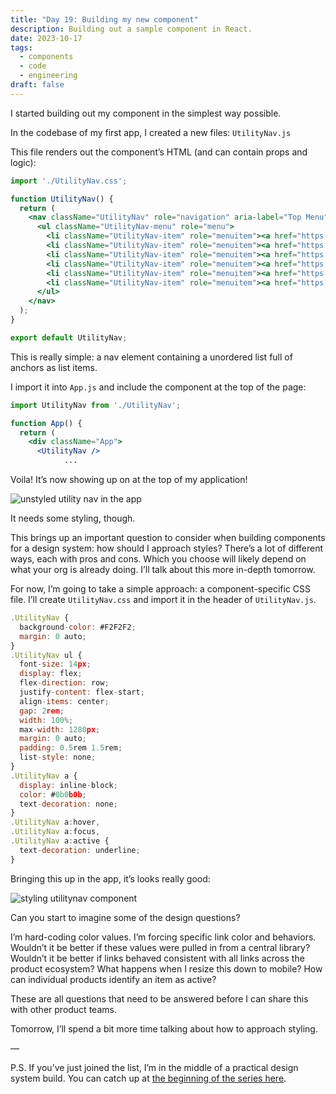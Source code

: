 ```yaml
---
title: "Day 19: Building my new component"
description: Building out a sample component in React.
date: 2023-10-17
tags:
  - components
  - code
  - engineering
draft: false
---
```

I started building out my component in the simplest way possible.

In the codebase of my first app, I created a new files: `UtilityNav.js`

This file renders out the component’s HTML (and can contain props and logic):

```jsx
import './UtilityNav.css';

function UtilityNav() {
  return (
    <nav className="UtilityNav" role="navigation" aria-label="Top Menu">
      <ul className="UtilityNav-menu" role="menu">
        <li className="UtilityNav-item" role="menuitem"><a href="https://example.com">Personal</a></li>
        <li className="UtilityNav-item" role="menuitem"><a href="https://business.example.com">Small Business</a></li>
        <li className="UtilityNav-item" role="menuitem"><a href="https://wealth.example.com">Wealth Management</a></li>
        <li className="UtilityNav-item" role="menuitem"><a href="https://business.example.com">Businesses & Institutions</a></li>
        <li className="UtilityNav-item" role="menuitem"><a href="https://security.example.com">Security</a></li>
        <li className="UtilityNav-item" role="menuitem"><a href="https://about.example.com">About</a></li>
      </ul>
    </nav>
  );
}

export default UtilityNav;
```

This is really simple: a nav element containing a unordered list full of anchors as list items.

I import it into `App.js` and include the component at the top of the page:

```jsx
import UtilityNav from './UtilityNav';

function App() {
  return (
    <div className="App">
      <UtilityNav />
			...
```

Voila! It’s now showing up on at the top of my application!

![unstyled utility nav in the app](/assets/i/post-bofa-utilitynav-code-1.png)

It needs some styling, though.

This brings up an important question to consider when building components for a design system: how should I approach styles? There’s a lot of different ways, each with pros and cons. Which you choose will likely depend on what your org is already doing. I’ll talk about this more in-depth tomorrow.

For now, I’m going to take a simple approach: a component-specific CSS file. I’ll create `UtilityNav.css` and import it in the header of `UtilityNav.js`.

```jsx
.UtilityNav {
  background-color: #F2F2F2;
  margin: 0 auto;
}
.UtilityNav ul {
  font-size: 14px;
  display: flex;
  flex-direction: row;
  justify-content: flex-start;
  align-items: center;
  gap: 2rem;
  width: 100%;
  max-width: 1280px;
  margin: 0 auto;
  padding: 0.5rem 1.5rem;
  list-style: none;
}
.UtilityNav a {
  display: inline-block;
  color: #0b0b0b;
  text-decoration: none;
}
.UtilityNav a:hover,
.UtilityNav a:focus,
.UtilityNav a:active {
  text-decoration: underline;
}
```

Bringing this up in the app, it’s looks really good:

![styling utilitynav component](/assets/i/post-bofa-utilitynav-code-2.png)

Can you start to imagine some of the design questions? 

I’m hard-coding color values. I’m forcing specific link color and behaviors. Wouldn’t it be better if these values were pulled in from a central library? Wouldn’t it be better if links behaved consistent with all links across the product ecosystem? What happens when I resize this down to mobile? How can individual products identify an item as active?

These are all questions that need to be answered before I can share this with other product teams.

Tomorrow, I’ll spend a bit more time talking about how to approach styling.

—

P.S. If you’ve just joined the list, I’m in the middle of a practical design system build. You can catch up at [the beginning of the series here](https://practicaldesignsystems.com/daily/let-s-build-a-design-system/).